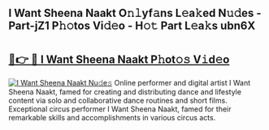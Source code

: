 ## I Want Sheena Naakt O𝚗𝚕yf𝚊ns L𝚎a𝚔ed N𝚞𝚍es - Part-jZ1 P𝚑𝚘tos Vi𝚍𝚎o - H𝚘𝚝 Part L𝚎a𝚔s ubn6X

# <h2><a href="http://kf39ag2.oniu.top/?m=I+Want+Sheena+Naakt">🔗👉 🔴 I Want Sheena Naakt P𝚑ot𝚘𝚜 V𝚒d𝚎o</a></h2>

[![I Want Sheena Naakt Nu𝚍e𝚜](https://i.imgur.com/0qMVB7G.gif)](http://kf39ag2.oniu.top/?m=I+Want+Sheena+Naakt)
Online performer and digital artist I Want Sheena Naakt, famed for creating and distributing dance and lifestyle content via solo and collaborative dance routines and short films. Exceptional circus performer I Want Sheena Naakt, famed for their remarkable skills and accomplishments in various circus acts.  
